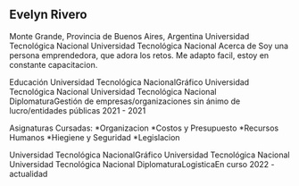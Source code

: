 Evelyn Rivero
--
Monte Grande, Provincia de Buenos Aires, Argentina
Universidad Tecnológica Nacional
Universidad Tecnológica Nacional
Acerca de
Soy una persona emprendedora, que adora los retos. Me adapto facil, estoy en constante capacitacion.

Educación
Universidad Tecnológica NacionalGráfico Universidad Tecnológica Nacional
Universidad Tecnológica Nacional
DiplomaturaGestión de empresas/organizaciones sin ánimo de lucro/entidades públicas
2021 - 2021

Asignaturas Cursadas:
*Organizacion
*Costos y Presupuesto
*Recursos Humanos
*Hiegiene y Seguridad
*Legislacion

Universidad Tecnológica NacionalGráfico Universidad Tecnológica Nacional
Universidad Tecnológica Nacional
DiplomaturaLogisticaEn curso
2022 - actualidad
